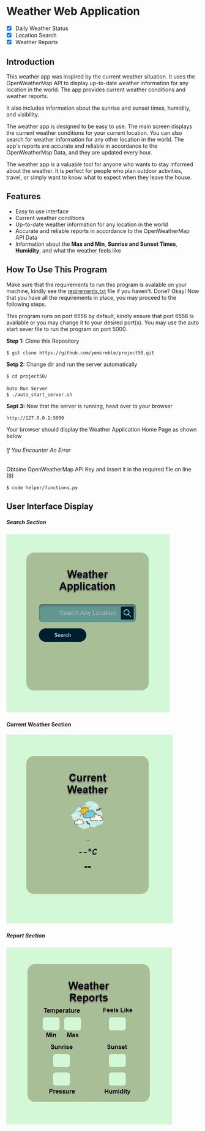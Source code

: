 # Weather Web Application
- [x] Daily Weather Status
- [x] Location Search
- [x] Weather Reports

## Introduction
This weather app was inspired by the current weather situation. It uses the OpenWeatherMap API to display up-to-date weather information for any location in the world. The app provides current weather conditions and weather reports. 

It also includes information about the sunrise and sunset times, humidity, and visibility.

The weather app is designed to be easy to use. The main screen displays the current weather conditions for your current
location. You can also search for weather information for any other location in the world. The app's reports are
accurate and reliable in accordance to the OpenWeatherMap Data, and they are updated every hour.

The weather app is a valuable tool for anyone who wants to stay informed about the weather. It is perfect for people who plan outdoor activities, travel, or simply want to know what to expect when they leave the house.

## Features
* Easy to use interface
* Current weather conditions
* Up-to-date weather information for any location in the world
* Accurate and reliable reports in accordance to the OpenWeatherMap API Data
* Information about the **Max and Min**, **Sunrise and Sunset Times**, **Humidity**, and what the weather feels like

## How To Use This Program
Make sure that the requirements to run this program is avalable on your machine, kindly see the
[reqirements.txt](https://github.com/YemiReble/project50/blob/master/requirments.txt) file if you haven't.
Done? Okay! Now that you have all the requirements in place, you may proceed to the following steps.

This program runs on port 6556 by default, kindly ensure that port 6556 is available or you may change it to your desired port(s). You may use the auto start sever file to run the program on port 5000.

**Step 1:** Clone this Repository
```Bash
$ git clone https://github.com/yemireble/project50.git
```

**Setp 2:** Change dir and run the server automatically 
```
$ cd project50/

Auto Run Server
$ ./auto_start_server.sh
```
**Sept 3:** Now that the server is running, head over to your browser
```
http://127.0.0.1:5000
```
Your browser should display the Weather Application Home Page as shown below
###### If You Encounter An Error
Obtaine OpenWeatherMap API Key and insert it in the required file on line (8)
```
$ code helper/functions.py
```

## User Interface Display
##### Search Section
![The Search Area](https://github.com/YemiReble/project50/blob/master/static/img/Search_Area.JPG)

#### Current Weather Section
![Current Weater](https://github.com/YemiReble/project50/blob/master/static/img/Current_weather_display.JPG)

##### Report Section
![Report Section](https://github.com/YemiReble/project50/blob/master/static/img/Weather_Reports.JPG)

